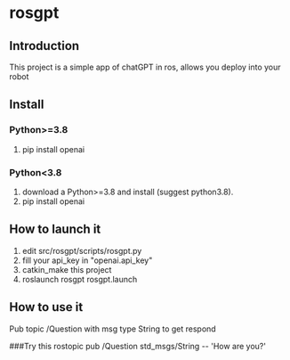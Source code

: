 # rosgpt

## Introduction
This project is a simple app of chatGPT in ros, allows you deploy into your robot

## Install 
### Python>=3.8
1. pip install openai

### Python<3.8
1. download a Python>=3.8 and install (suggest python3.8).
2. pip install openai

## How to launch it
1. edit src/rosgpt/scripts/rosgpt.py
2. fill your api_key in "openai.api_key"
3. catkin_make this project
4. roslaunch rosgpt rosgpt.launch

## How to use it
Pub topic /Question with msg type String to get respond

###Try this 
rostopic pub /Question std_msgs/String -- 'How are you?'
